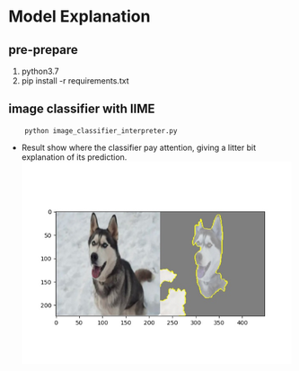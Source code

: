# Model Explanation



## pre-prepare
1. python3.7
2. pip install -r requirements.txt


## image classifier with lIME

```
    python image_classifier_interpreter.py
```
- Result show where the classifier pay attention, giving a litter bit explanation of its prediction.
![](data/test_image/explain_result.jpg)



